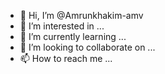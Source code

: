 - 👋 Hi, I’m @Amrunkhakim-amv
- 👀 I’m interested in ...
- 🌱 I’m currently learning ...
- 💞️ I’m looking to collaborate on ...
- 📫 How to reach me ...

<!---
Amrunkhakim-amv/Amrunkhakim-amv is a ✨ special ✨ repository because its `README.md` (this file) appears on your GitHub profile.
You can click the Preview link to take a look at your changes.
--->
